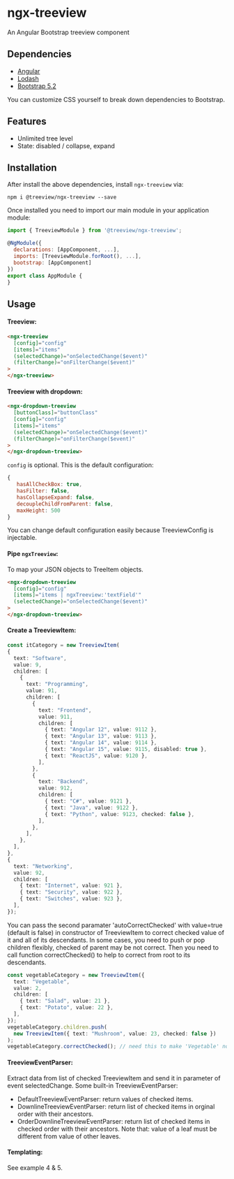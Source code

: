 # ngx-treeview
An Angular Bootstrap treeview component
## Dependencies

- [Angular](https://angular.io)
- [Lodash](https://lodash.com)
- [Bootstrap 5.2](https://getbootstrap.com)

You can customize CSS yourself to break down dependencies to Bootstrap.

## Features

- Unlimited tree level
- State: disabled / collapse, expand

## Installation

After install the above dependencies, install `ngx-treeview` via:

```shell
npm i @treeview/ngx-treeview --save
```

Once installed you need to import our main module in your application module:

```js
import { TreeviewModule } from '@treeview/ngx-treeview';

@NgModule({
  declarations: [AppComponent, ...],
  imports: [TreeviewModule.forRoot(), ...],
  bootstrap: [AppComponent]
})
export class AppModule {
}
```

## Usage

#### Treeview:

```html
<ngx-treeview
  [config]="config"
  [items]="items"
  (selectedChange)="onSelectedChange($event)"
  (filterChange)="onFilterChange($event)"
>
</ngx-treeview>
```

#### Treeview with dropdown:

```html
<ngx-dropdown-treeview
  [buttonClass]="buttonClass"
  [config]="config"
  [items]="items"
  (selectedChange)="onSelectedChange($event)"
  (filterChange)="onFilterChange($event)"
>
</ngx-dropdown-treeview>
```

`config` is optional. This is the default configuration:

```js
{
   hasAllCheckBox: true,
   hasFilter: false,
   hasCollapseExpand: false,
   decoupleChildFromParent: false,
   maxHeight: 500
}
```

You can change default configuration easily because TreeviewConfig is injectable.

#### Pipe `ngxTreeview`:

To map your JSON objects to TreeItem objects.

```html
<ngx-dropdown-treeview
  [config]="config"
  [items]="items | ngxTreeview:'textField'"
  (selectedChange)="onSelectedChange($event)"
>
</ngx-dropdown-treeview>
```

#### Create a TreeviewItem:

```ts
const itCategory = new TreeviewItem(
{
  text: "Software",
  value: 9,
  children: [
    {
      text: "Programming",
      value: 91,
      children: [
        {
          text: "Frontend",
          value: 911,
          children: [
            { text: "Angular 12", value: 9112 },
            { text: "Angular 13", value: 9113 },
            { text: "Angular 14", value: 9114 },
            { text: "Angular 15", value: 9115, disabled: true },
            { text: "ReactJS", value: 9120 },
          ],
        },
        {
          text: "Backend",
          value: 912,
          children: [
            { text: "C#", value: 9121 },
            { text: "Java", value: 9122 },
            { text: "Python", value: 9123, checked: false },
          ],
        },
      ],
    },
  ],
},
{
  text: "Networking",
  value: 92,
  children: [
    { text: "Internet", value: 921 },
    { text: "Security", value: 922 },
    { text: "Switches", value: 923 },
  ],
});
```

You can pass the second paramater 'autoCorrectChecked' with value=true (default is false) in constructor of TreeviewItem to correct checked value of it and all of its descendants. In some cases, you need to push or pop children flexibly, checked of parent may be not correct. Then you need to call function correctChecked() to help to correct from root to its descendants.

```ts
const vegetableCategory = new TreeviewItem({
  text: "Vegetable",
  value: 2,
  children: [
    { text: "Salad", value: 21 },
    { text: "Potato", value: 22 },
  ],
});
vegetableCategory.children.push(
  new TreeviewItem({ text: "Mushroom", value: 23, checked: false })
);
vegetableCategory.correctChecked(); // need this to make 'Vegetable' node to change checked value from true to false
```

#### TreeviewEventParser:

Extract data from list of checked TreeviewItem and send it in parameter of event selectedChange. Some built-in TreeviewEventParser:

- DefaultTreeviewEventParser: return values of checked items.
- DownlineTreeviewEventParser: return list of checked items in orginal order with their ancestors.
- OrderDownlineTreeviewEventParser: return list of checked items in checked order with their ancestors. Note that: value of a leaf must be different from value of other leaves.

#### Templating:

See example 4 & 5.
